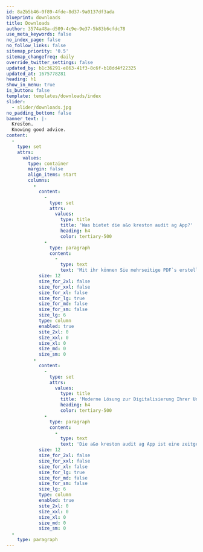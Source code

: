 ```yaml
---
id: 8a2b5b46-0f89-4fde-8d37-9a0137df3ada
blueprint: downloads
title: Downloads
author: 3574a48a-d509-4c9e-9e37-5b83b6cfdc78
use_meta_keywords: false
no_index_page: false
no_follow_links: false
sitemap_priority: '0.5'
sitemap_changefreq: daily
override_twitter_settings: false
updated_by: b1c36291-e863-41f3-8c6f-b18dd4f22325
updated_at: 1675778281
heading: h1
show_in_menu: true
is_button: false
template: templates/downloads/index
slider:
  - slider/downloads.jpg
no_padding_bottom: false
banner_text: |-
  Kreston.
  Knowing good advice.
content:
  -
    type: set
    attrs:
      values:
        type: container
        margin: false
        align_items: start
        columns:
          -
            content:
              -
                type: set
                attrs:
                  values:
                    type: title
                    title: 'Was bietet die a&o kreston audit ag App?'
                    heading: h4
                    color: tertiary-500
              -
                type: paragraph
                content:
                  -
                    type: text
                    text: 'Mit ihr können Sie mehrseitige PDF`s erstellen, indem Sie Fotos Ihrer Korrespondenz, Rechnungen und Unterlagen zur Lohnbuchhaltung machen und uns diese mit einem Klick sicher und schnell zustellen.'
            size: 12
            size_for_2xl: false
            size_for_xxl: false
            size_for_xl: false
            size_for_lg: true
            size_for_md: false
            size_for_sm: false
            size_lg: 6
            type: column
            enabled: true
            site_2xl: 0
            size_xxl: 0
            size_xl: 0
            size_md: 0
            size_sm: 0
          -
            content:
              -
                type: set
                attrs:
                  values:
                    type: title
                    title: 'Moderne Lösung zur Digitalisierung Ihrer Unterlagen'
                    heading: h4
                    color: tertiary-500
              -
                type: paragraph
                content:
                  -
                    type: text
                    text: 'Die a&o kreston audit ag App ist eine zeitgemässe Lösung, mit der Sie relevante Dokumente archivieren können. Die einfache Handhabung und die Schnelligkeit der App ermöglichen Ihnen von überall her eine lückenlose Digitalisierung Ihrer Unterlagen.'
            size: 12
            size_for_2xl: false
            size_for_xxl: false
            size_for_xl: false
            size_for_lg: true
            size_for_md: false
            size_for_sm: false
            size_lg: 6
            type: column
            enabled: true
            site_2xl: 0
            size_xxl: 0
            size_xl: 0
            size_md: 0
            size_sm: 0
  -
    type: paragraph
---
```

